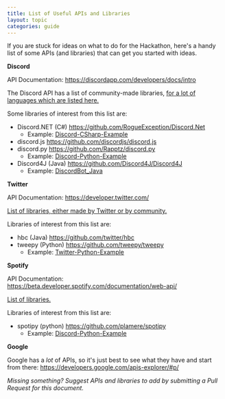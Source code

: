 ```yaml
---
title: List of Useful APIs and Libraries
layout: topic
categories: guide
---
```


If you are stuck for ideas on what to do for the Hackathon,
here's a handy list of some APIs (and libraries) that
can get you started with ideas.

**Discord**

API Documentation: https://discordapp.com/developers/docs/intro

The Discord API has a list of community-made libraries,
[for a lot of languages which are listed here.](https://discordapp.com/developers/docs/topics/community-resources)

Some libraries of interest from this list are:

- Discord.NET (C#) https://github.com/RogueException/Discord.Net
  - Example: [Discord-CSharp-Example](https://github.com/UWB-ACM/Discord-CSharp-Example)
- discord.js https://github.com/discordjs/discord.js
- discord.py https://github.com/Rapptz/discord.py
  - Example: [Discord-Python-Example](https://github.com/UWB-ACM/Discord-Python-Example)
- Discord4J (Java) https://github.com/Discord4J/Discord4J
  - Example: [DiscordBot_Java](https://github.com/UWB-ACM/DiscordBot_Java)

**Twitter**

API Documentation: https://developer.twitter.com/

[List of libraries, either made by Twitter or by community.](https://developer.twitter.com/en/docs/developer-utilities/twitter-libraries)

Libraries of interest from this list are:

- hbc (Java) https://github.com/twitter/hbc
- tweepy (Python) https://github.com/tweepy/tweepy
  - Example: [Twitter-Python-Example](https://github.com/UWB-ACM/Twitter-Python-Example)

**Spotify**

API Documentation: https://beta.developer.spotify.com/documentation/web-api/

[List of libraries.](https://beta.developer.spotify.com/documentation/web-api/libraries/)

Libraries of interest from this list are:

- spotipy (python) https://github.com/plamere/spotipy
  - Example: [Discord-Python-Example](https://github.com/UWB-ACM/Discord-Python-Example)

**Google**

Google has a _lot_ of APIs, so it's just best to see what they have and start
from there: https://developers.google.com/apis-explorer/#p/


_Missing something? Suggest APIs and libraries to add by submitting a Pull
Request for this document._
